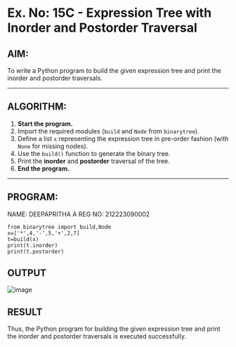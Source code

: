 # Ex. No: 15C - Expression Tree with Inorder and Postorder Traversal

## AIM:
To write a Python program to build the given expression tree and print the inorder and postorder traversals.

---

## ALGORITHM:

1. **Start the program.**
2. Import the required modules (`build` and `Node` from `binarytree`).
3. Define a list `x` representing the expression tree in pre-order fashion (with `None` for missing nodes).
4. Use the `build()` function to generate the binary tree.
5. Print the **inorder** and **postorder** traversal of the tree.
6. **End the program.**

---

## PROGRAM:
NAME: DEEPAPRITHA A
REG NO: 212223090002

```
from binarytree import build,Node
x=['*',4,'-',5,'+',2,7]
t=build(x)
print(t.inorder)
print(t.postorder)

```

## OUTPUT

![image](https://github.com/user-attachments/assets/d70b8127-fb55-40a3-abb9-a5a67944d716)

## RESULT

Thus, the Python program for building the given expression tree and print the inorder and postorder traversals is executed successfully.



